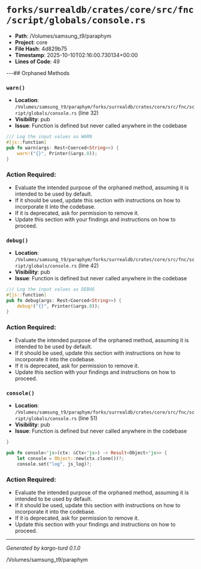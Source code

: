 # `forks/surrealdb/crates/core/src/fnc/script/globals/console.rs`

- **Path**: /Volumes/samsung_t9/paraphym
- **Project**: core
- **File Hash**: 4d829b75  
- **Timestamp**: 2025-10-10T02:16:00.730134+00:00  
- **Lines of Code**: 49

---## Orphaned Methods


### `warn()`

- **Location**: `/Volumes/samsung_t9/paraphym/forks/surrealdb/crates/core/src/fnc/script/globals/console.rs` (line 32)
- **Visibility**: pub
- **Issue**: Function is defined but never called anywhere in the codebase

```rust
/// Log the input values as WARN
#[js::function]
pub fn warn(args: Rest<Coerced<String>>) {
	warn!("{}", Printer(&args.0));
}
```

### Action Required:

- Evaluate the intended purpose of the orphaned method, assuming it is intended to be used by default.
- If it should be used, update this section with instructions on how to incorporate it into the codebase.
- If it is deprecated, ask for permission to remove it.
- Update this section with your findings and instructions on how to proceed.


### `debug()`

- **Location**: `/Volumes/samsung_t9/paraphym/forks/surrealdb/crates/core/src/fnc/script/globals/console.rs` (line 42)
- **Visibility**: pub
- **Issue**: Function is defined but never called anywhere in the codebase

```rust
/// Log the input values as DEBUG
#[js::function]
pub fn debug(args: Rest<Coerced<String>>) {
	debug!("{}", Printer(&args.0));
}
```

### Action Required:

- Evaluate the intended purpose of the orphaned method, assuming it is intended to be used by default.
- If it should be used, update this section with instructions on how to incorporate it into the codebase.
- If it is deprecated, ask for permission to remove it.
- Update this section with your findings and instructions on how to proceed.


### `console()`

- **Location**: `/Volumes/samsung_t9/paraphym/forks/surrealdb/crates/core/src/fnc/script/globals/console.rs` (line 51)
- **Visibility**: pub
- **Issue**: Function is defined but never called anywhere in the codebase

```rust
}

pub fn console<'js>(ctx: &Ctx<'js>) -> Result<Object<'js>> {
	let console = Object::new(ctx.clone())?;
	console.set("log", js_log)?;
```

### Action Required:

- Evaluate the intended purpose of the orphaned method, assuming it is intended to be used by default.
- If it should be used, update this section with instructions on how to incorporate it into the codebase.
- If it is deprecated, ask for permission to remove it.
- Update this section with your findings and instructions on how to proceed.

---

*Generated by kargo-turd 0.1.0*

/Volumes/samsung_t9/paraphym
